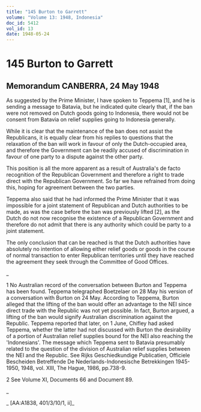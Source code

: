 ```yaml
---
title: "145 Burton to Garrett"
volume: "Volume 13: 1948, Indonesia"
doc_id: 5412
vol_id: 13
date: 1948-05-24
---
```


# 145 Burton to Garrett

## Memorandum CANBERRA, 24 May 1948

As suggested by the Prime Minister, I have spoken to Teppema [1], and he is sending a message to Batavia, but he indicated quite clearly that, if the ban were not removed on Dutch goods going to Indonesia, there would not be consent from Batavia on relief supplies going to Indonesia generally.

While it is clear that the maintenance of the ban does not assist the Republicans, it is equally clear from his replies to questions that the relaxation of the ban will work in favour of only the Dutch-occupied area, and therefore the Government can be readily accused of discrimination in favour of one party to a dispute against the other party.

This position is all the more apparent as a result of Australia's de facto recognition of the Republican Government and therefore a right to trade direct with the Republican Government. So far we have refrained from doing this, hoping for agreement between the two parties.

Teppema also said that he had informed the Prime Minister that it was impossible for a joint statement of Republican and Dutch authorities to be made, as was the case before the ban was previously lifted [2], as the Dutch do not now recognise the existence of a Republican Government and therefore do not admit that there is any authority which could be party to a joint statement.

The only conclusion that can be reached is that the Dutch authorities have absolutely no intention of allowing either relief goods or goods in the course of normal transaction to enter Republican territories until they have reached the agreement they seek through the Committee of Good Offices.

_

1 No Australian record of the conversation between Burton and Teppema has been found. Teppema telegraphed Boetzelaer on 28 May his version of a conversation with Burton on 24 May. According to Teppema, Burton alleged that the lifting of the ban would offer an advantage to the NEI since direct trade with the Republic was not yet possible. In fact, Burton argued, a lifting of the ban would signify Australian discrimination against the Republic. Teppema reported that later, on 1 June, Chifley had asked Teppema, whether the latter had not discussed with Burton the desirability of a portion of Australian relief supplies bound for the NEI also reaching the 'Indonesians'. The message which Teppema sent to Batavia presumably related to the question of the division of Australian relief supplies between the NEI and the Republic. See Rijks Geschiedkundige Publicatien, Officiele Bescheiden Betreffende De Nederlands-Indonesische Betrekkingen 1945-1950, 1948, vol. XIII, The Hague, 1986, pp.738-9.

2 See Volume XI, Documents 66 and Document 89.

_

_ [AA:A1838, 401/3/10/1, ii]_
